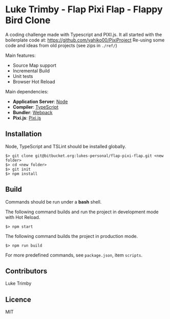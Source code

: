 # Luke Trimby - Flap Pixi Flap - Flappy Bird Clone #

A coding challenge made with Typescript and PIXI.js.
It all started with the boilerplate code at: https://github.com/yahiko00/PixiProject
Re-using some code and ideas from old projects (see zips in `./ref/`)

Main features:

* Source Map support
* Incremental Build
* Unit tests
* Browser Hot Reload


Main dependencies:

* **Application Server**: [Node](https://nodejs.org/en/)
* **Compiler**: [TypeScript](https://github.com/Microsoft/TypeScript)
* **Bundler**: [Webpack](https://github.com/webpack/webpack)
* **Pixi.js**: [Pixi.js](http://www.pixijs.com/)


## Installation ##

Node, TypeScript and TSLint should be installed globally.

	$> git clone git@bitbucket.org:lukes-personal/flap-pixi-flap.git <new folder>
	$> cd <new folder>
	$> git init
	$> npm install


## Build ##

Commands should be run under a **bash** shell.

The following command builds and run the project in development mode with Hot Reload.

	$> npm start

The following command builds the project in production mode.

	$> npm run build


For more predefined commands, see `package.json`, item `scripts`.

## Contributors ##

Luke Trimby


## Licence ##

MIT
